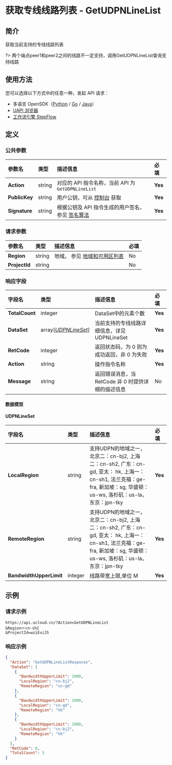 # 获取专线线路列表 - GetUDPNLineList

## 简介

获取当前支持的专线线路列表

?> 两个端点peer1和peer2之间的线路不一定支持，调用GetUDPNLineList查询支持线路



## 使用方法

您可以选择以下方式中的任意一种，发起 API 请求：
- 多语言 OpenSDK（[Python](https://github.com/ucloud/ucloud-sdk-python3) / [Go](https://github.com/ucloud/ucloud-sdk-go) / [Java](https://github.com/ucloud/ucloud-sdk-java)）
- [UAPI 浏览器](https://console.ucloud.cn/uapi/detail?id=GetUDPNLineList)
- [工作流引擎 StepFlow](https://console.ucloud.cn/stepflow/manage/)

## 定义

### 公共参数

| 参数名 | 类型 | 描述信息 | 必填 |
|:---|:---|:---|:---|
| **Action**     | string  | 对应的 API 指令名称，当前 API 为 `GetUDPNLineList`                        | **Yes** |
| **PublicKey**  | string  | 用户公钥，可从 [控制台](https://console.ucloud.cn/uapi/apikey) 获取                                             | **Yes** |
| **Signature**  | string  | 根据公钥及 API 指令生成的用户签名，参见 [签名算法](api/summary/signature.md)  | **Yes** |

### 请求参数

| 参数名 | 类型 | 描述信息 | 必填 |
|:---|:---|:---|:---|
| **Region** | string | 地域。 参见 [地域和可用区列表](api/summary/regionlist) |No|
| **ProjectId** | string |  |No|

### 响应字段

| 字段名 | 类型 | 描述信息 | 必填 |
|:---|:---|:---|:---|
| **TotalCount** | integer | DataSet中的元素个数 |**Yes**|
| **DataSet** | array[[*UDPNLineSet*](#UDPNLineSet)] | 当前支持的专线线路详细信息，详见UDPNLineSet |**Yes**|
| **RetCode** | integer | 返回状态码，为 0 则为成功返回，非 0 为失败 |**Yes**|
| **Action** | string | 操作指令名称 |**Yes**|
| **Message** | string | 返回错误消息，当 RetCode 非 0 时提供详细的描述信息 |No|

#### 数据模型


#### UDPNLineSet

| 字段名 | 类型 | 描述信息 | 必填 |
|:---|:---|:---|:---|
| **LocalRegion** | string | 支持UDPN的地域之一，北京二：cn-bj2, 上海二：cn-sh2, 广东：cn-gd, 亚太： hk, 上海一：cn-sh1, 法兰克福：ge-fra, 新加坡：sg, 华盛顿：us-ws, 洛杉矶：us-la， 东京：jpn-tky |**Yes**|
| **RemoteRegion** | string | 支持UDPN的地域之一，北京二：cn-bj2, 上海二：cn-sh2, 广东：cn-gd, 亚太： hk, 上海一：cn-sh1, 法兰克福：ge-fra, 新加坡：sg, 华盛顿：us-ws, 洛杉矶：us-la， 东京：jpn-tky |**Yes**|
| **BandwidthUpperLimit** | integer | 线路带宽上限,单位 M |**Yes**|

## 示例

### 请求示例
    
```
https://api.ucloud.cn/?Action=GetUDPNLineList
&Region＝cn-sh2
&ProjectId=wziEviJS
```

### 响应示例
    
```json
{
  "Action": "GetUDPNLineListResponse",
  "DataSet": [
    {
      "BandwidthUpperLimit": 1000,
      "LocalRegion": "cn-bj2",
      "RemoteRegion": "cn-gd"
    },
    {
      "BandwidthUpperLimit": 1000,
      "LocalRegion": "cn-gd",
      "RemoteRegion": "hk"
    },
    {
      "BandwidthUpperLimit": 1000,
      "LocalRegion": "cn-bj2",
      "RemoteRegion": "hk"
    }
  ],
  "RetCode": 0,
  "TotalCount": 3
}
```




